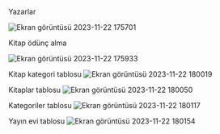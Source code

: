 
Yazarlar

![Ekran görüntüsü 2023-11-22 175701](https://github.com/tuncayse/hafta-11/assets/143759353/538d099c-ca76-42c1-aaf1-d4f8c4963765)

Kitap ödünç alma

![Ekran görüntüsü 2023-11-22 175933](https://github.com/tuncayse/hafta-11/assets/143759353/0a3c50c9-c260-4d05-b415-c9a786ac6814)

Kitap kategori tablosu
![Ekran görüntüsü 2023-11-22 180019](https://github.com/tuncayse/hafta-11/assets/143759353/546455cb-6cb9-4e37-8df6-b2b9a355a940)

Kitaplar tablosu
![Ekran görüntüsü 2023-11-22 180050](https://github.com/tuncayse/hafta-11/assets/143759353/dd0de927-c949-474b-bf32-6c4da1842456)

Kategoriler tablosu
![Ekran görüntüsü 2023-11-22 180117](https://github.com/tuncayse/hafta-11/assets/143759353/181e31ef-f125-4667-8794-59f035bee2e7)

Yayın evi tablosu
![Ekran görüntüsü 2023-11-22 180154](https://github.com/tuncayse/hafta-11/assets/143759353/cd3e7ed3-5024-4264-a7ba-4d040a4af0cd)


